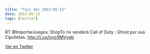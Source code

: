 ```yaml
---
title: "Tuit del 2013-05-12"
date: 2013-05-12
tags: [twitter]
---
```


RT @ImportarJuegos: ShopTo no venderá Call of Duty : Ghost por sus Cipolletas. http://t.co/lvvc9MVygb



[Ver en Twitter](https://twitter.com/i/web/status/333542620502573056)
